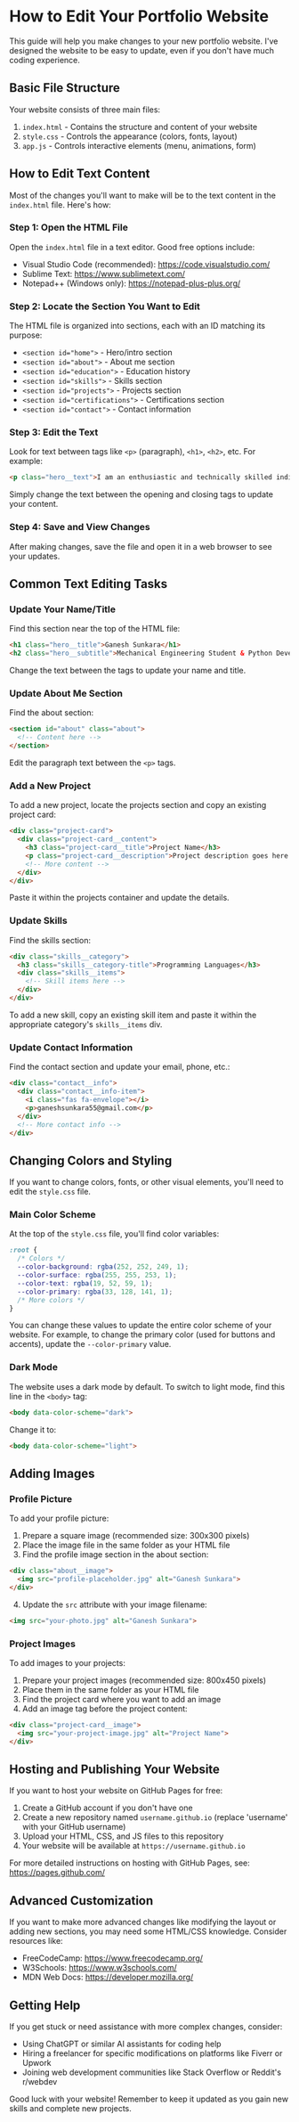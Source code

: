 # How to Edit Your Portfolio Website

This guide will help you make changes to your new portfolio website. I've designed the website to be easy to update, even if you don't have much coding experience.

## Basic File Structure

Your website consists of three main files:

1. `index.html` - Contains the structure and content of your website
2. `style.css` - Controls the appearance (colors, fonts, layout)
3. `app.js` - Controls interactive elements (menu, animations, form)

## How to Edit Text Content

Most of the changes you'll want to make will be to the text content in the `index.html` file. Here's how:

### Step 1: Open the HTML File

Open the `index.html` file in a text editor. Good free options include:
- Visual Studio Code (recommended): https://code.visualstudio.com/
- Sublime Text: https://www.sublimetext.com/
- Notepad++ (Windows only): https://notepad-plus-plus.org/

### Step 2: Locate the Section You Want to Edit

The HTML file is organized into sections, each with an ID matching its purpose:
- `<section id="home">` - Hero/intro section
- `<section id="about">` - About me section
- `<section id="education">` - Education history
- `<section id="skills">` - Skills section
- `<section id="projects">` - Projects section
- `<section id="certifications">` - Certifications section
- `<section id="contact">` - Contact information

### Step 3: Edit the Text

Look for text between tags like `<p>` (paragraph), `<h1>`, `<h2>`, etc. For example:

```html
<p class="hero__text">I am an enthusiastic and technically skilled individual...</p>
```

Simply change the text between the opening and closing tags to update your content.

### Step 4: Save and View Changes

After making changes, save the file and open it in a web browser to see your updates.

## Common Text Editing Tasks

### Update Your Name/Title

Find this section near the top of the HTML file:

```html
<h1 class="hero__title">Ganesh Sunkara</h1>
<h2 class="hero__subtitle">Mechanical Engineering Student & Python Developer</h2>
```

Change the text between the tags to update your name and title.

### Update About Me Section

Find the about section:

```html
<section id="about" class="about">
  <!-- Content here -->
</section>
```

Edit the paragraph text between the `<p>` tags.

### Add a New Project

To add a new project, locate the projects section and copy an existing project card:

```html
<div class="project-card">
  <div class="project-card__content">
    <h3 class="project-card__title">Project Name</h3>
    <p class="project-card__description">Project description goes here...</p>
    <!-- More content -->
  </div>
</div>
```

Paste it within the projects container and update the details.

### Update Skills

Find the skills section:

```html
<div class="skills__category">
  <h3 class="skills__category-title">Programming Languages</h3>
  <div class="skills__items">
    <!-- Skill items here -->
  </div>
</div>
```

To add a new skill, copy an existing skill item and paste it within the appropriate category's `skills__items` div.

### Update Contact Information

Find the contact section and update your email, phone, etc.:

```html
<div class="contact__info">
  <div class="contact__info-item">
    <i class="fas fa-envelope"></i>
    <p>ganeshsunkara55@gmail.com</p>
  </div>
  <!-- More contact info -->
</div>
```

## Changing Colors and Styling

If you want to change colors, fonts, or other visual elements, you'll need to edit the `style.css` file.

### Main Color Scheme

At the top of the `style.css` file, you'll find color variables:

```css
:root {
  /* Colors */
  --color-background: rgba(252, 252, 249, 1);
  --color-surface: rgba(255, 255, 253, 1);
  --color-text: rgba(19, 52, 59, 1);
  --color-primary: rgba(33, 128, 141, 1);
  /* More colors */
}
```

You can change these values to update the entire color scheme of your website. For example, to change the primary color (used for buttons and accents), update the `--color-primary` value.

### Dark Mode

The website uses a dark mode by default. To switch to light mode, find this line in the `<body>` tag:

```html
<body data-color-scheme="dark">
```

Change it to:

```html
<body data-color-scheme="light">
```

## Adding Images

### Profile Picture

To add your profile picture:

1. Prepare a square image (recommended size: 300x300 pixels)
2. Place the image file in the same folder as your HTML file
3. Find the profile image section in the about section:

```html
<div class="about__image">
  <img src="profile-placeholder.jpg" alt="Ganesh Sunkara">
</div>
```

4. Update the `src` attribute with your image filename:

```html
<img src="your-photo.jpg" alt="Ganesh Sunkara">
```

### Project Images

To add images to your projects:

1. Prepare your project images (recommended size: 800x450 pixels)
2. Place them in the same folder as your HTML file
3. Find the project card where you want to add an image
4. Add an image tag before the project content:

```html
<div class="project-card__image">
  <img src="your-project-image.jpg" alt="Project Name">
</div>
```

## Hosting and Publishing Your Website

If you want to host your website on GitHub Pages for free:

1. Create a GitHub account if you don't have one
2. Create a new repository named `username.github.io` (replace 'username' with your GitHub username)
3. Upload your HTML, CSS, and JS files to this repository
4. Your website will be available at `https://username.github.io`

For more detailed instructions on hosting with GitHub Pages, see: https://pages.github.com/

## Advanced Customization

If you want to make more advanced changes like modifying the layout or adding new sections, you may need some HTML/CSS knowledge. Consider resources like:

- FreeCodeCamp: https://www.freecodecamp.org/
- W3Schools: https://www.w3schools.com/
- MDN Web Docs: https://developer.mozilla.org/

## Getting Help

If you get stuck or need assistance with more complex changes, consider:
- Using ChatGPT or similar AI assistants for coding help
- Hiring a freelancer for specific modifications on platforms like Fiverr or Upwork
- Joining web development communities like Stack Overflow or Reddit's r/webdev

Good luck with your website! Remember to keep it updated as you gain new skills and complete new projects.